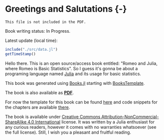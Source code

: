 # Greetings and Salutations {-}

```{=comment}
This file is not included in the PDF.
```

Book writing status: In Progress.

Latest update (local time):

```jl
include("./src/data.jl")
getTimeStamp()
```

Hello there. This is an open source/access book entitled: "Romeo and Julia,
where Romeo is Basic Statistics". So I guess it's gonna be about a programing
language named [Julia](https://julialang.org/) and its usage for basic
statistics.

This book was generated using [Books.jl](https://github.com/JuliaBooks/Books.jl)
starting with [BooksTemplate](https://github.com/JuliaBooks/BookTemplate).

The book is also available as [**PDF**](/RJ_BS_eng.pdf).

For now the template for this book can be found
[here](https://github.com/b-lukaszuk/RJ_BS_eng) and code snippets for the
chapters are available
[there](https://github.com/b-lukaszuk/RJ_BS_eng/tree/main/code_snippets).

The book is available under [Creative Commons
Attribution-NonCommercial-ShareAlike 4.0
International](http://creativecommons.org/licenses/by-nc-sa/4.0/) license. It
was written by a Julia enthusiast for any curious readers, however it comes with
no warranties whatsoever (see the full license). Still, I wish you a pleasant
and fruitful reading.
